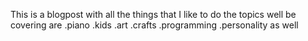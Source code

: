 This is a blogpost with all the things that I like to do 
the topics well be covering are 
.piano
.kids
.art
.crafts
.programming
.personality as well
